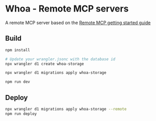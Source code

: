 # Whoa - Remote MCP servers

A remote MCP server based on the [Remote MCP getting started guide](https://developers.cloudflare.com/agents/guides/remote-mcp-server/)

## Build

```bash
npm install
```

```bash
# Update your wrangler.jsonc with the database id
npx wrangler d1 create whoa-storage
```

```bash
npx wrangler d1 migrations apply whoa-storage
```

```bash
npm run dev
```

## Deploy

```bash
npx wrangler d1 migrations apply whoa-storage --remote
npm run deploy
```